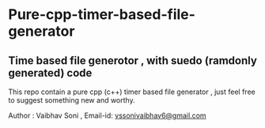 # Pure-cpp-timer-based-file-generator

## Time based file generotor , with suedo (ramdonly generated) code
This repo contain a pure cpp (c++) timer based file generator , 
just feel free to suggest something new and worthy.

Author  : Vaibhav Soni ,
Email-id: vssonivaibhav6@gmail.com
